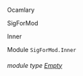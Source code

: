 Ocamlary

SigForMod

Inner

Module `SigForMod.Inner`

<a id="module-type-Empty"></a>

###### module type [Empty](Ocamlary.module-type-SigForMod.Inner.module-type-Empty.md)
